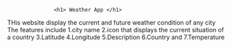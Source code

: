                    <h1> Weather App </h1>

THis website display the current and future weather condition of any city
The features include
1.city name
2.icon that displays the current situation of a country
3.Latitude
4.Longitude
5.Description
6.Country and
7.Temperature
